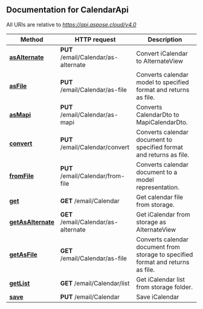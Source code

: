
## Documentation for CalendarApi

All URIs are relative to *https://api.aspose.cloud/v4.0*

Method | HTTP request | Description
------ | ------------ | -----------
 [**asAlternate**](CalendarApi.md#asAlternate) | **PUT** /email/Calendar/as-alternate | Convert iCalendar to AlternateView             
 [**asFile**](CalendarApi.md#asFile) | **PUT** /email/Calendar/as-file | Converts calendar model to specified format and returns as file.             
 [**asMapi**](CalendarApi.md#asMapi) | **PUT** /email/Calendar/as-mapi | Converts CalendarDto to MapiCalendarDto.             
 [**convert**](CalendarApi.md#convert) | **PUT** /email/Calendar/convert | Converts calendar document to specified format and returns as file.             
 [**fromFile**](CalendarApi.md#fromFile) | **PUT** /email/Calendar/from-file | Converts calendar document to a model representation.             
 [**get**](CalendarApi.md#get) | **GET** /email/Calendar | Get calendar file from storage.             
 [**getAsAlternate**](CalendarApi.md#getAsAlternate) | **GET** /email/Calendar/as-alternate | Get iCalendar from storage as AlternateView             
 [**getAsFile**](CalendarApi.md#getAsFile) | **GET** /email/Calendar/as-file | Converts calendar document from storage to specified format and returns as file.             
 [**getList**](CalendarApi.md#getList) | **GET** /email/Calendar/list | Get iCalendar list from storage folder.             
 [**save**](CalendarApi.md#save) | **PUT** /email/Calendar | Save iCalendar             


    
